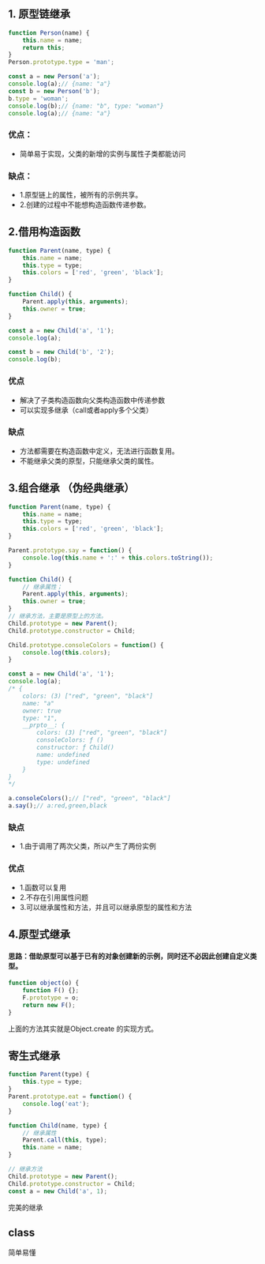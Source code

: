 

## 1. 原型链继承

```javascript
function Person(name) {
    this.name = name;
    return this;
}
Person.prototype.type = 'man';

const a = new Person('a');
console.log(a);// {name: "a"}
const b = new Person('b');
b.type = 'woman';
console.log(b);// {name: "b", type: "woman"}
console.log(a);// {name: "a"}
```

### 优点：

- 简单易于实现，父类的新增的实例与属性子类都能访问

### 缺点：

- 1.原型链上的属性，被所有的示例共享。
- 2.创建的过程中不能想构造函数传递参数。

## 2.借用构造函数

```javascript
function Parent(name, type) {
    this.name = name;
    this.type = type;
    this.colors = ['red', 'green', 'black'];
}

function Child() {
    Parent.apply(this, arguments);
    this.owner = true;
}

const a = new Child('a', '1');
console.log(a);

const b = new Child('b', '2');
console.log(b);
```

### 优点

- 解决了子类构造函数向父类构造函数中传递参数
- 可以实现多继承（call或者apply多个父类）

### 缺点

- 方法都需要在构造函数中定义，无法进行函数复用。
- 不能继承父类的原型，只能继承父类的属性。

## 3.组合继承 （伪经典继承）

```javascript
function Parent(name, type) {
    this.name = name;
    this.type = type;
    this.colors = ['red', 'green', 'black'];
}

Parent.prototype.say = function() {
    console.log(this.name + ':' + this.colors.toString());
}

function Child() {
    // 继承属性；
    Parent.apply(this, arguments);
    this.owner = true;
}
// 继承方法，主要是原型上的方法。
Child.prototype = new Parent();
Child.prototype.constructor = Child;

Child.prototype.consoleColors = function() {
    console.log(this.colors);
}

const a = new Child('a', '1');
console.log(a);
/* {
    colors: (3) ["red", "green", "black"]
    name: "a"
    owner: true
    type: "1",
    __prpto__: {
        colors: (3) ["red", "green", "black"]
        consoleColors: ƒ ()
        constructor: ƒ Child()
        name: undefined
        type: undefined
    }
}
*/

a.consoleColors();// ["red", "green", "black"]
a.say();// a:red,green,black
```

### 缺点
- 1.由于调用了两次父类，所以产生了两份实例

### 优点

- 1.函数可以复用
- 2.不存在引用属性问题
- 3.可以继承属性和方法，并且可以继承原型的属性和方法


## 4.原型式继承

#### 思路：借助原型可以基于已有的对象创建新的示例，同时还不必因此创建自定义类型。

```javascript
function object(o) {
    function F() {};
    F.prototype = o;
    return new F();
}
```
上面的方法其实就是Object.create 的实现方式。


## 寄生式继承

```javascript
function Parent(type) {
    this.type = type;
}
Parent.prototype.eat = function() {
    console.log('eat');
}

function Child(name, type) {
    // 继承属性
    Parent.call(this, type);
    this.name = name;
}

// 继承方法
Child.prototype = new Parent();
Child.prototype.constructor = Child;
const a = new Child('a', 1);
```
完美的继承


## class
简单易懂

